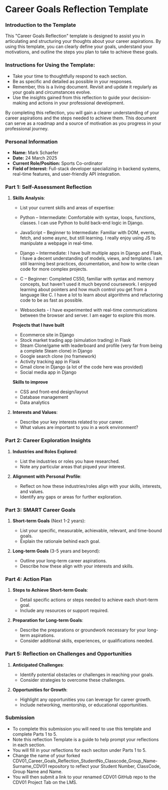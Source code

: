 
# Career Goals Reflection Template

### Introduction to the Template

This "Career Goals Reflection" template is designed to assist you in articulating and structuring your thoughts about your career aspirations. By using this template, you can clearly define your goals, understand your motivations, and outline the steps you plan to take to achieve these goals.

### Instructions for Using the Template:

- Take your time to thoughtfully respond to each section.
- Be as specific and detailed as possible in your responses.
- Remember, this is a living document. Revisit and update it regularly as your goals and circumstances evolve.
- Use the insights gained from this reflection to guide your decision-making and actions in your professional development.

By completing this reflection, you will gain a clearer understanding of your career aspirations and the steps needed to achieve them. This document can serve as a roadmap and a source of motivation as you progress in your professional journey.

### Personal Information

- **Name:** Mark Schaefer
- **Date:** 24 March 2025
- **Current Role/Position:** Sports Co-ordinator
- **Field of Interest:** Full-stack developer specializing in backend systems, real-time features, and user-friendly API integration.

### Part 1: Self-Assessment Reflection

1. **Skills Analysis**:
    
    - List your current skills and areas of expertise:

    - Python – Intermediate: Comfortable with syntax, loops, functions, classes. I can use Python to build back-end logic in Django.
    - JavaScript – Beginner to Intermediate: Familiar with DOM, events, fetch, and some async, but still learning. I really enjoy using JS to manipulate a webpage in real-time.
    - Django – Intermediate: I have built multiple apps in Django and Flask, I have a decent understanding of models, views, and templates. I am still learning best practices, documentation, and how to write clean code for more complex projects.
    - C – Beginner: Completed CS50, familiar with syntax and memory concepts, but haven't used it much beyond coursework. I enjoyed learning about pointers and how much control you get from a language like C. I have a lot to learn about algorithms and refactoring code to be as fast as possible.
    - Websockets - I have experimented with real-time communications between the browser and server. I am eager to explore this more.

    **Projects that I have built**

    - Ecommerce site in Django
    - Stock market trading app (simulation trading) in Flask
    - Steam Clone/game with leaderboard and profile (very far from being a complete Steam clone) in Django
    - Google search clone (no framework)
    - Activity tracking app in Flask
    - Gmail clone in Django (a lot of the code here was provided)
    - Social media app in Django
 
    **Skills to improve**

    - CSS and front-end design/layout
    - Database management
    - Data analytics


2. **Interests and Values**:
    
    - Describe your key interests related to your career.
    - What values are important to you in a work environment?

### Part 2: Career Exploration Insights

1. **Industries and Roles Explored**:
    
    - List the industries or roles you have researched.
    - Note any particular areas that piqued your interest.
2. **Alignment with Personal Profile**:
    
    - Reflect on how these industries/roles align with your skills, interests, and values.
    - Identify any gaps or areas for further exploration.

### Part 3: SMART Career Goals

1. **Short-term Goals** (Next 1-2 years):
    
    - List your specific, measurable, achievable, relevant, and time-bound goals.
    - Explain the rationale behind each goal.
2. **Long-term Goals** (3-5 years and beyond):
    
    - Outline your long-term career aspirations.
    - Describe how these align with your interests and skills.

### Part 4: Action Plan

1. **Steps to Achieve Short-term Goals**:
    
    - Detail specific actions or steps needed to achieve each short-term goal.
    - Include any resources or support required.
2. **Preparation for Long-term Goals**:
    
    - Describe the preparations or groundwork necessary for your long-term aspirations.
    - Consider additional skills, experiences, or qualifications needed.

### Part 5: Reflection on Challenges and Opportunities

1. **Anticipated Challenges**:
    
    - Identify potential obstacles or challenges in reaching your goals.
    - Consider strategies to overcome these challenges.
2. **Opportunities for Growth**:
    
    - Highlight any opportunities you can leverage for career growth.
    - Include networking, mentorship, or educational opportunities.

### Submission

- To complete this submission you will need to use this template and complete Parts 1 to 5.
- Note this reflection Template is a guide to help prompt your reflections in each section.
- You will fill in your reflections for each seciton under Parts 1 to 5.
- Change the name of your forked CDV01_Career_Goals_Reflection_StudentNo_Classcode_Group_Name-Surname_CDV01 repository to reflect your Student Number, ClassCode, Group Name and Name.
- You will then submit a link to your renamed CDV01 GitHub repo to the CDV01 Project Tab on the LMS.


